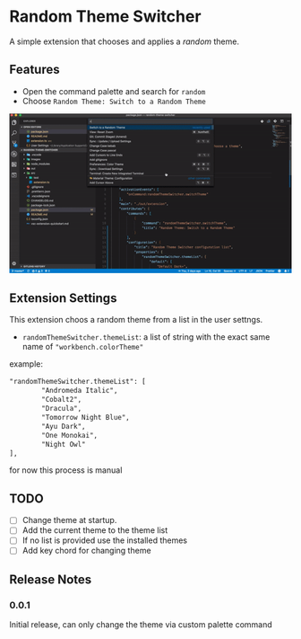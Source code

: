 # Random Theme Switcher

A simple extension that chooses and applies a *random* theme.

## Features

- Open the command palette and search for `random`
- Choose `Random Theme: Switch to a Random Theme`

![Change the current Theme](media/rtm.gif)

## Extension Settings

This extension choos a random theme from a list in the user settngs.

* `randomThemeSwitcher.themeList`: a list of string with the exact same name of `"workbench.colorTheme"`

example:

```
"randomThemeSwitcher.themeList": [
        "Andromeda Italic",
        "Cobalt2",
        "Dracula",
        "Tomorrow Night Blue",
        "Ayu Dark",
        "One Monokai",
        "Night Owl"
],
```

for now this process is manual

## TODO

- [ ] Change theme at startup.
- [ ] Add the current theme to the theme list
- [ ] If no list is provided use the installed themes
- [ ] Add key chord for changing theme

## Release Notes

### 0.0.1

Initial release, can only change the theme via custom palette command
